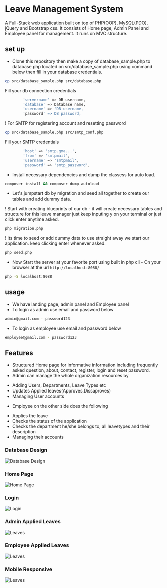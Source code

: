 # Leave Management System 
A Full-Stack web application built on top of PHP(OOP), MySQL(PDO), jQuery and Bootstrap css. It consists of Home page, Admin Panel and Employee panel for management. It runs on MVC structure.

## set up

* Clone this repository then make a copy of database_sample.php to database.php located on src/database_sample.php using command below then fill in your database credentials.


```bash
cp src/database_sample.php src/database.php
```

Fill your db connection credentials 


```bash
        'servername' => DB username,
        'database' => Database name,
        'username' => 'DB username,
        'password' => DB password,
```


! For SMTP for registering account and resetting password

```bash
cp src/database_sample.php src/smtp_conf.php
```

Fill your SMTP credentials 


```bash
        'host' => 'smtp.gma...',
        'from' => 'smtpmail',
        'username' => 'smtpmail',
        'password' => 'smtp_password',
```

* Install necessary dependencies and dump the classess for auto load.


```bash
composer install && composer dump-autoload
```

* Let's jumpstart db by migration and seed all together to create our tables and add dummy data.

! Start with creating blueprints of our db - it will create necessary tables and structure for this leave manager just keep inputing y on your terminal or just click enter anytime asked.


```bash
php migration.php
```

! Its time to seed or add dummy data to use straight away we start our application. keep clicking enter whenever asked.


```bash
php seed.php
```

* Now Start the server at your favorite port using built in php cli - On your browser at the url `http://localhost:8088/`

```bash
php -S localhost:8088
```

## usage

- We have landing page, admin panel and Employee panel 
- To login as admin use email and password below

```bash
admin@gmail.com - password123
```
- To login as employee use email and password below

```bash
employee@gmail.com - password123
```

## Features

- Structured Home page for informative information including frequently asked question, about, contact, register, login and reset password.
- Admin can manage the whole organization resources by 
 * Adding Users, Departments, Leave Types etc
 * Updates Applied leaves(Approves,Dissaproves)
 * Managing User accounts
- Employee on the other side does the following
 * Applies the leave
 * Checks the status of the application
 * Checks the department he/she belongs to, all leavetypes and their description
 * Managing their accounts 

### Database Design
<img width="auto" alt="Database Design" src="https://github.com/ronald-kimeli/leave-management-php/blob/latest_oop/public/images/database_design.png">

### Home Page
<img width="auto" alt="Home Page" src="https://github.com/ronald-kimeli/leave-management-php/blob/latest_oop/public/images/home.png">

### Login
<img width="auto" alt="Login" src="https://github.com/ronald-kimeli/leave-management-php/blob/latest_oop/public/images/login.png">

### Admin Applied Leaves
<img width="auto" alt="Leaves" src="https://github.com/ronald-kimeli/leave-management-php/blob/latest_oop/public/images/applied_admin.png">

### Employee Applied Leaves
<img width="auto" alt="Leaves" src="https://github.com/ronald-kimeli/leave-management-php/blob/latest_oop/public/images/employee_apply_leave.png">

### Mobile Responsive
<img width="auto" alt="Leaves" src="https://github.com/ronald-kimeli/leave-management-php/blob/latest_oop/public/images/mobile_responsive.png">





